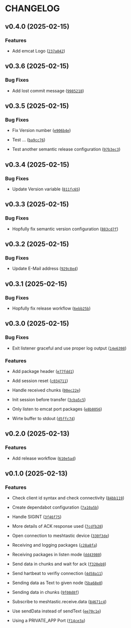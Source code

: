 # CHANGELOG


## v0.4.0 (2025-02-15)

### Features

- Add emcat Logo
  ([`237a042`](https://github.com/zefiet/emcat/commit/237a042da01bec5acac19f2633fa28715d647cd5))


## v0.3.6 (2025-02-15)

### Bug Fixes

- Add lost commit message
  ([`9985218`](https://github.com/zefiet/emcat/commit/9985218a79f336ae0bac68dd97a13d66bde3010e))


## v0.3.5 (2025-02-15)

### Bug Fixes

- Fix Version number
  ([`e906b4e`](https://github.com/zefiet/emcat/commit/e906b4e5c5543c436a8061ae623bc8321c53ae1b))

- Test ...
  ([`ba9cc76`](https://github.com/zefiet/emcat/commit/ba9cc76aca1aa597e5950f03849a985fd05bd69d))

- Test another semantic release configuration
  ([`97b3ec3`](https://github.com/zefiet/emcat/commit/97b3ec339d407a48880f9923ee64dbee3955d55d))


## v0.3.4 (2025-02-15)

### Bug Fixes

- Update Version variable
  ([`811fc65`](https://github.com/zefiet/emcat/commit/811fc657d9e326c49891071c7e6312b5215b4dcf))


## v0.3.3 (2025-02-15)

### Bug Fixes

- Hopfully fix semantic version configuration
  ([`883cd7f`](https://github.com/zefiet/emcat/commit/883cd7f712c4a66049269d2ff2e46fffb4ad97df))


## v0.3.2 (2025-02-15)

### Bug Fixes

- Update E-Mail address
  ([`929c8e4`](https://github.com/zefiet/emcat/commit/929c8e48c963caf9514819ea00e6408f98e9f53a))


## v0.3.1 (2025-02-15)

### Bug Fixes

- Hopfully fix release workflow
  ([`6ebb25b`](https://github.com/zefiet/emcat/commit/6ebb25be38b87e709ed2b38e769b83382945d0c1))


## v0.3.0 (2025-02-15)

### Bug Fixes

- Exit listener graceful and use proper log output
  ([`14e6398`](https://github.com/zefiet/emcat/commit/14e6398fa2da7991da0ed096e034dc6896de7726))

### Features

- Add package header
  ([`e77fdd1`](https://github.com/zefiet/emcat/commit/e77fdd1b24798242adabaabfbd92328dcdd368d1))

- Add session reset
  ([`c034711`](https://github.com/zefiet/emcat/commit/c03471151cbe5ef18d3706c6c06d72118e8859c5))

- Handle received chunks
  ([`00ec22e`](https://github.com/zefiet/emcat/commit/00ec22ee62aec37f3cdabf43c2b0656b2f28351b))

- Init session before transfer
  ([`3cba5c5`](https://github.com/zefiet/emcat/commit/3cba5c55927e89dc7e688ddf6fb6722373cd2a2e))

- Only listen to emcat port packages
  ([`e8b8056`](https://github.com/zefiet/emcat/commit/e8b805607bf48dfc99a4db258fddd841a482b917))

- Wirte buffer to stdout
  ([`d5ffc74`](https://github.com/zefiet/emcat/commit/d5ffc74c3f0fa83d36d667fab491c780e4d7481b))


## v0.2.0 (2025-02-13)

### Features

- Add release workflow
  ([`610e5ad`](https://github.com/zefiet/emcat/commit/610e5ad3b9f2d3b538202aead23c4695d477ef1e))


## v0.1.0 (2025-02-13)

### Features

- Check client id syntax and check connectivity
  ([`84bb119`](https://github.com/zefiet/emcat/commit/84bb119aec647ed51882c516300da56da3208b81))

- Create dependabot configuration
  ([`7a10a5b`](https://github.com/zefiet/emcat/commit/7a10a5bbe8532c047401c24e5c6959859ce091b5))

- Handle SIGINT
  ([`3f46f75`](https://github.com/zefiet/emcat/commit/3f46f75d1aed5b624dd83df11956c75ab6631c98))

- More details of ACK response used
  ([`7cdfb28`](https://github.com/zefiet/emcat/commit/7cdfb289f59baf94c4be17e174f5980e63abf215))

- Open connection to meshtastic device
  ([`330f3de`](https://github.com/zefiet/emcat/commit/330f3dee8a33fe8f43b78b500637dc20b132b345))

- Receiving and logging packages
  ([`c28a8fa`](https://github.com/zefiet/emcat/commit/c28a8fa126a2c6f51d3d5d6e5f610c7a1fc0c6d0))

- Receiving packages in listen mode
  ([`dd43980`](https://github.com/zefiet/emcat/commit/dd4398098cb7076db413a4485c0def8811f4d627))

- Send data in chunks and wait for ack
  ([`f320eb9`](https://github.com/zefiet/emcat/commit/f320eb9f8bc57bf492965cced7ca681b6dc122a0))

- Send hartbeat to verifiy connection
  ([`4d58a11`](https://github.com/zefiet/emcat/commit/4d58a11c57973e5ef68065a4143f31c39996e824))

- Sending data as Text to given node
  ([`5ba68e0`](https://github.com/zefiet/emcat/commit/5ba68e032328ecc93575d8f84638f526d0f774bd))

- Sending data in chunks
  ([`9f08d8f`](https://github.com/zefiet/emcat/commit/9f08d8f928c303fab930a42f7dc46af6b03b10b0))

- Subscribe to meshtastic.receive.data
  ([`84671c4`](https://github.com/zefiet/emcat/commit/84671c4fc6aa1d7009d8b9ed4e9bdf1e23e18111))

- Use sendData instead of sendText
  ([`ee70c1e`](https://github.com/zefiet/emcat/commit/ee70c1efd2bb27cb04d9a8dcbe4efbfb813527de))

- Using a PRIVATE_APP Port
  ([`f14ce3a`](https://github.com/zefiet/emcat/commit/f14ce3ae7e416f5c5d7ec25a0219a9244d736f2e))
